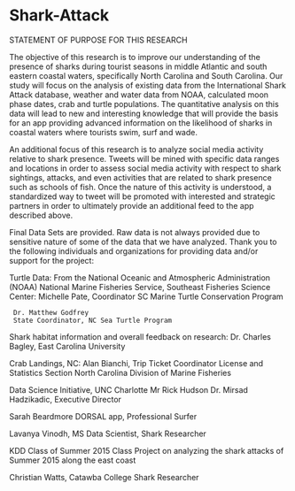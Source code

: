 # Shark-Attack
STATEMENT OF PURPOSE FOR THIS RESEARCH

The objective of this research is to improve our understanding of the presence of sharks during tourist seasons in middle Atlantic and south eastern coastal waters, specifically North Carolina and South Carolina.   Our study will focus on the analysis of existing data from the International Shark Attack database, weather and water data from NOAA, calculated moon phase dates, crab and turtle populations.  The quantitative analysis on this data will lead to new and interesting knowledge that will provide the basis for an app providing advanced information on the likelihood of sharks in coastal waters where tourists swim, surf and wade.

An additional focus of this research is to analyze social media activity relative to shark presence.  Tweets will be mined with specific data ranges and locations in order to assess social media activity with respect to shark sightings, attacks, and even activities that are related to shark presence such as schools of fish.  Once the nature of this activity is understood, a standardized way to tweet will be promoted with interested and strategic partners in order to ultimately provide an additional feed to the app described above.

Final Data Sets are provided.  Raw data is not always provided due to sensitive nature of some of the data that we have analyzed.  Thank you to the following individuals and organizations for providing data and/or support for the project:

Turtle Data:
From the National Oceanic and Atmospheric Administration (NOAA)
National Marine Fisheries Service, Southeast Fisheries Science Center:
     Michelle Pate, Coordinator
     SC Marine Turtle Conservation Program

     Dr. Matthew Godfrey
     State Coordinator, NC Sea Turtle Program
     
Shark habitat information and overall feedback on research:
Dr. Charles Bagley, East Carolina University

Crab Landings, NC:
Alan Bianchi, Trip Ticket Coordinator
License and Statistics Section
North Carolina Division of Marine Fisheries

Data Science Initiative, UNC Charlotte
Mr Rick Hudson
Dr. Mirsad Hadzikadic, Executive Director

Sarah Beardmore
DORSAL app, Professional Surfer

Lavanya Vinodh, MS
Data Scientist, Shark Researcher

KDD Class of Summer 2015
Class Project on analyzing the shark attacks of Summer 2015 along the east coast

Christian Watts, Catawba College
Shark Researcher




